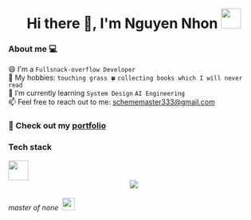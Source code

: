 <h1 align="center">
  Hi there 👋, I'm Nguyen Nhon <img src="https://cultofthepartyparrot.com/parrots/hd/githubparrot.gif" width="40" height="40"/>
</h1>

### About me  💻


😄 I'm a `Fullsnack-overflow Developer` \
👯 My hobbies: `touching grass 🍀` `collecting books which I will never read` \
🔭 I’m currently learning `System Design` `AI Engineering` \
📫 Feel free to reach out to me: schememaster333@gmail.com


### 📝 Check out my [portfolio](https://nand2ton618.fun)




### Tech stack


<img src="https://user-images.githubusercontent.com/74038190/212284087-bbe7e430-757e-4901-90bf-4cd2ce3e1852.gif" width="40">

<div align="center">
  <a href="https://skillicons.dev">
    <img src="https://skillicons.dev/icons?i=html,css,tailwind,threejs,javascript,typescript,react,next,vue,nuxtjs,vite,vitest,wasm,nodejs,express,nestjs,python,fastapi,java,spring,go,dart,flutter,mongodb,dynamodb,postgresql,mysql,redis,rabbitmq,kafka,git,githubactions,jenkins,aws,terraform,docker,kubernetes,grafana,elasticsearch,opencv,tensorflow,linux,bash,arch,nix,neovim,obsidian" />
  </a>
</div>


<h6 align="left">master of none &nbsp;<img src="https://cultofthepartyparrot.com/parrots/hd/hypnoparrotlight.gif" width="25" height="25" />
</h6>

